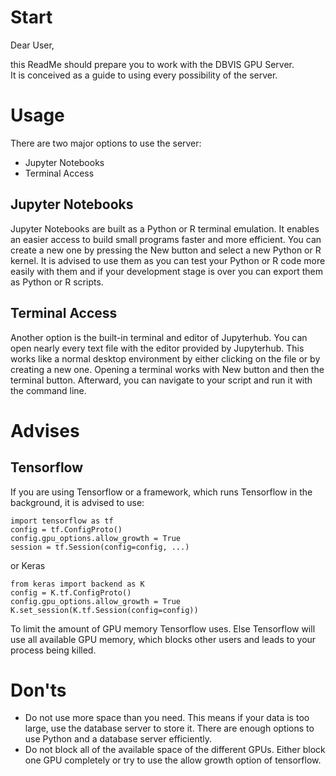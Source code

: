# Start

Dear User,

this ReadMe should prepare you to work with the DBVIS GPU Server.  
It is conceived as a guide to using every possibility of the server.

# Usage

There are two major options to use the server:
 - Jupyter Notebooks
 - Terminal Access

## Jupyter Notebooks

Jupyter Notebooks are built as a Python or R terminal emulation.
It enables an easier access to build small programs faster and more efficient.
You can create a new one by pressing the New button and select a new Python or R kernel.
It is advised to use them as you can test your Python or R code more easily with them and if your development stage is over you can export them as Python or R scripts.

## Terminal Access

Another option is the built-in terminal and editor of Jupyterhub.
You can open nearly every text file with the editor provided by Jupyterhub. This works like a normal desktop environment by either clicking on the file or by creating a new one.
Opening a terminal works with New button and then the terminal button.
Afterward, you can navigate to your script and run it with the command line.

# Advises

## Tensorflow

If you are using Tensorflow or a framework, which runs Tensorflow in the background, it is advised to use:
```
import tensorflow as tf
config = tf.ConfigProto()
config.gpu_options.allow_growth = True
session = tf.Session(config=config, ...)
```
or Keras
```
from keras import backend as K
config = K.tf.ConfigProto()
config.gpu_options.allow_growth = True
K.set_session(K.tf.Session(config=config))
```
To limit the amount of GPU memory Tensorflow uses.
Else Tensorflow will use all available GPU memory, which blocks other users and leads to your process being killed.


# Don'ts

- Do not use more space than you need. This means if your data is too large, use the database server to store it. There are enough options to use Python and a database server efficiently.
- Do not block all of the available space of the different GPUs. Either block one GPU completely or try to use the allow growth option of tensorflow.

